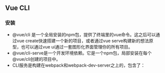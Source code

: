 ## Vue CLI
### 安装
- @vue/cli 是一个全局安装的npm包，提供了终端里的vue命令。这之后可以通过vue create快速搭建一个新的项目，或者通过vue serve构建新的想法原型，也可以通过vue ui通过一套图形化界面管理你的所有项目。
- @vue/cli-serve是一个开发环境依赖。它是一个npm包，局部安装在每个@vue/cli创建的项目中。
- CLI服务是构建在webpack和webpack-dev-server之上的，包含了：
